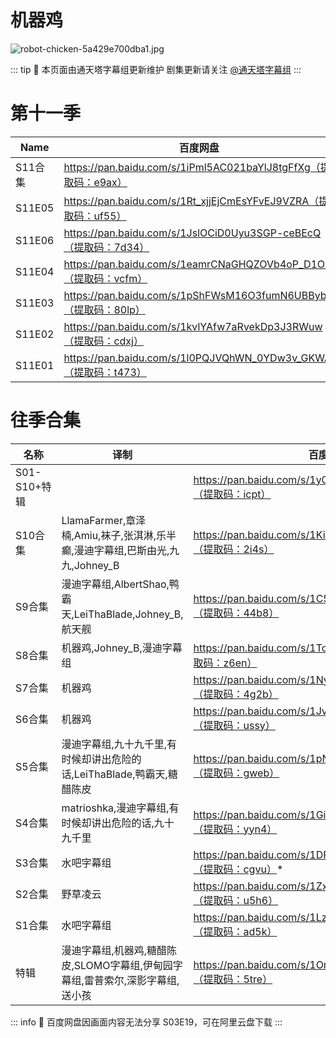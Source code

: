 # 机器鸡

![robot-chicken-5a429e700dba1.jpg](/banner/robot-chicken-5a429e700dba1.jpg)

::: tip
🍺 本页面由通天塔字幕组更新维护 剧集更新请关注 [@通天塔字幕组](https://weibo.com/u/7077646357)
:::

# 第十一季

| Name | 百度网盘 | 阿里云盘 | MDpan |
| --- | --- | --- | --- |
| S11合集 | https://pan.baidu.com/s/1iPml5AC021baYlJ8tgFfXg（提取码：e9ax） | https://www.aliyundrive.com/s/C8TAnTdqjaT | https://mdpan.tk/%E6%9C%BA%E5%99%A8%E9%B8%A1 |
| S11E05 | https://pan.baidu.com/s/1Rt_xjjEjCmEsYFvEJ9VZRA（提取码：uf55） | https://www.aliyundrive.com/s/x8pjwdvzEYa |  |
| S11E06 | https://pan.baidu.com/s/1JslOCiD0Uyu3SGP-ceBEcQ（提取码：7d34） | https://www.aliyundrive.com/s/jFJZHohJGBU |  |
| S11E04 | https://pan.baidu.com/s/1eamrCNaGHQZOVb4oP_D1Ow（提取码：vcfm） | https://www.aliyundrive.com/s/rSucM3hhTU9 |  |
| S11E03 | https://pan.baidu.com/s/1pShFWsM16O3fumN6UBBybw（提取码：80lp） | https://www.aliyundrive.com/s/NCRXsesda59 |  |
| S11E02 | https://pan.baidu.com/s/1kvlYAfw7aRvekDp3J3RWuw（提取码：cdxj） | https://www.aliyundrive.com/s/E22zYm4wSRD |  |
| S11E01 | https://pan.baidu.com/s/1l0PQJVQhWN_0YDw3v_GKWA（提取码：t473） | https://www.aliyundrive.com/s/jBESxMuAHAp |  |

# 往季合集

| 名称 | 译制 | 百度网盘 | 阿里云盘 | MDpan |
| --- | --- | --- | --- | --- |
| S01-S10+特辑 |  | https://pan.baidu.com/s/1y0snhp2k77RZsZdDGNAg_A（提取码：icpt） | https://www.aliyundrive.com/s/nrzRxZdb3Zy | https://mdpan.tk/%E6%9C%BA%E5%99%A8%E9%B8%A1 |
| S10合集 | LlamaFarmer,章泽楠,Amiu,袜子,张淇淋,乐半癫,漫迪字幕组,巴斯由光,九九,Johney_B | https://pan.baidu.com/s/1Ki3N_nZDzjK5H7rrMGuBZg（提取码：2i4s） | https://www.aliyundrive.com/s/HvRuAT5b9KM |  |
| S9合集 | 漫迪字幕组,AlbertShao,鸭霸天,LeiThaBlade,Johney_B,航天舰 | https://pan.baidu.com/s/1C53YYnIIWJ8Nx7tszaxD0Q（提取码：44b8） | https://www.aliyundrive.com/s/cKwXDH75GQW |  |
| S8合集 | 机器鸡,Johney_B,漫迪字幕组 | https://pan.baidu.com/s/1TojzHQPAkrdf1rhTTiG3AA（提取码：z6en） | https://www.aliyundrive.com/s/JsNeP87Dek5 |  |
| S7合集 | 机器鸡 | https://pan.baidu.com/s/1NyOjQ8BD2Vm1DQ9SVGD_HA（提取码：4g2b） | https://www.aliyundrive.com/s/fgJdxQY8SyT |  |
| S6合集 | 机器鸡 | https://pan.baidu.com/s/1JvCRHmlh2IKVxK_E97UOEg（提取码：ussy） | https://www.aliyundrive.com/s/ZoPRpr7Jc9N |  |
| S5合集 | 漫迪字幕组,九十九千里,有时候却讲出危险的话,LeiThaBlade,鸭霸天,糖醋陈皮 | https://pan.baidu.com/s/1pNLgYl3SFO-TuniCEF6XQA（提取码：gweb） | https://www.aliyundrive.com/s/Zj95HRLQ95K |  |
| S4合集 | matrioshka,漫迪字幕组,有时候却讲出危险的话,九十九千里 | https://pan.baidu.com/s/1Gi0jzHGEEoUma7A4WSDa1A（提取码：yyn4） | https://www.aliyundrive.com/s/EThXkRZMvip |  |
| S3合集 | 水吧字幕组 | https://pan.baidu.com/s/1DFGLkL399zp-AF7a-UoPEg（提取码：cgvu）* | https://www.aliyundrive.com/s/bzdHXpa6uEg |  |
| S2合集 | 野草凌云 | https://pan.baidu.com/s/1ZxkehlyLSzOwfHfdvMj-Fw（提取码：u5h6） | https://www.aliyundrive.com/s/Kfk5s7N8qtt |  |
| S1合集 | 水吧字幕组 | https://pan.baidu.com/s/1LzAVj8V9ff1v4UcPnXvdVQ（提取码：ad5k） | https://www.aliyundrive.com/s/sGzdz42EcbB |  |
| 特辑 | 漫迪字幕组,机器鸡,糖醋陈皮,SLOMO字幕组,伊甸园字幕组,雷普索尔,深影字幕组,送小孩 | https://pan.baidu.com/s/1OnAvwHNKoldcVQQ2cPgMSQ（提取码：5tre） | https://www.aliyundrive.com/s/c6EnM3guDNw |  |

::: info
🐔 百度网盘因画面内容无法分享 S03E19，可在阿里云盘下载
:::